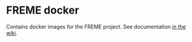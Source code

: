 # FREME docker

Contains docker images for the FREME project. See documentation [in the wiki](https://github.com/freme-project/freme-docker/wiki).
